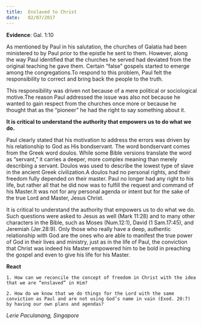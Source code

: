 ```yaml
---
title:  Enslaved to Christ
date:   02/07/2017
---
```


**Evidence**: Gal. 1:10

As mentioned by Paul in his salutation, the churches of Galatia had been ministered to by Paul prior to the epistle he sent to them. However, along the way Paul identified that the churches he served had deviated from the original teaching he gave them. Certain “false” gospels started to emerge among the congregations.To respond to this problem, Paul felt the responsibility to correct and bring back the people to the truth.

This responsibility was driven not because of a mere political or sociological motive.The reason Paul addressed the issue was also not because he wanted to gain respect from the churches once more or because he thought that as the “pioneer” he had the right to say something about it.

**It is critical to understand the authority that empowers us to do what we do.**

Paul clearly stated that his motivation to address the errors was driven by his relationship to God as His bondservant. The word bondservant comes from the Greek word doulos. While some Bible versions translate the word as “servant,” it carries a deeper, more complex meaning than merely describing a servant. Doulos was used to describe the lowest type of slave in the ancient Greek civilization.A doulos had no personal rights, and their freedom fully depended on their master. Paul no longer had any right to his life, but rather all that he did now was to fulfill the request and command of his Master.It was not for any personal agenda or intent but for the sake of the true Lord and Master, Jesus Christ.

It is critical to understand the authority that empowers us to do what we do. Such questions were asked to Jesus as well (Mark 11:28) and to many other characters in the Bible, such as Moses (Num.12:1), David (1 Sam.17:45), and Jeremiah (Jer.28:9). Only those who really have a deep, authentic relationship with God are the ones who are able to manifest the true power of God in their lives and ministry, just as in the life of Paul, the conviction that Christ was indeed his Master empowered him to be bold in preaching the gospel and even to give his life for his Master.

**React**

`1. How can we reconcile the concept of freedom in Christ with the idea that we are “enslaved” in Him?`

`2. How do we know that we do things for the Lord with the same conviction as Paul and are not using God’s name in vain (Exod. 20:7) by having our own plans and agendas?`

_Lerie Paculanang, Singapore_